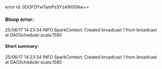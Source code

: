 error id: 0DOFDYwTamPs3Yz49i0GNw==
### Bloop error:

25/06/17 14:23:34 INFO SparkContext: Created broadcast 1 from broadcast at DAGScheduler.scala:1580
#### Short summary: 

25/06/17 14:23:34 INFO SparkContext: Created broadcast 1 from broadcast at DAGScheduler.scala:1580